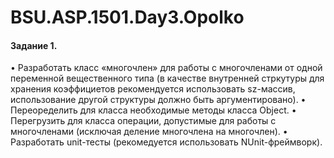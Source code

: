 # BSU.ASP.1501.Day3.Opolko

#### Задание 1.
•	Разработать класс «многочлен» для работы с многочленами от одной переменной вещественного типа (в качестве внутренней стркутуры для хранения коэффициетов рекомендуется использовать sz-массив, использование другой структуры должно быть аргументировано). 
•	Переоределить для класса необходимые методы класса Object.
•	Перегрузить для класса операции, допустимые для работы с многочленами (исключая деление многочлена на многочлен).
•	Разработать unit-тесты (рекомедуется использовать NUnit-фреймворк).

